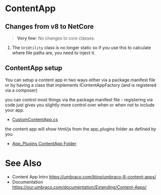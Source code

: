﻿# ContentApp

## Changes from v8 to NetCore
> **Very few**: No changes to core classes.

1. The `UriUtility` class is no longer static so if you use this to calculate where file paths are, you need to inject it. 

## ContentApp setup 
You can setup a content app in two ways either via a package.manifest file or by having a class that implements IContentAppFactory (and is registered via a composer)

you can control most things via the package.manifest file - registering via code 
just gives you slightly more control over when or when not to include your app.

- [CustomContentApp.cs](CustomContentApp.cs)

the content app will show html/js from the app_plugins folder as defined by you

- [App_Plugins ContentApp Folder](../App_Plugins/DoStuff.ContentApp/)


# See Also

- Content App Intro https://umbraco.com/blog/umbraco-8-content-apps/
- Documentation https://our.umbraco.com/documentation/Extending/Content-Apps/



